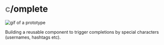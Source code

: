 # <span style='color: grey'>c</span>/omplete

![gif of a prototype](http://recordit.co/JSM7qUlVpm.gif)

Building a reusable component to trigger completions by special characters
(usernames, hashtags etc).
